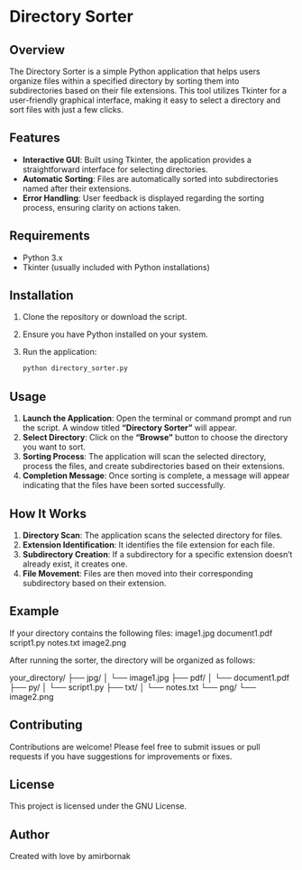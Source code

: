 # Directory Sorter

## Overview

The Directory Sorter is a simple Python application that helps users organize files within a specified directory by sorting them into subdirectories based on their file extensions. This tool utilizes Tkinter for a user-friendly graphical interface, making it easy to select a directory and sort files with just a few clicks.

## Features

- **Interactive GUI**: Built using Tkinter, the application provides a straightforward interface for selecting directories.
- **Automatic Sorting**: Files are automatically sorted into subdirectories named after their extensions.
- **Error Handling**: User feedback is displayed regarding the sorting process, ensuring clarity on actions taken.

## Requirements

- Python 3.x
- Tkinter (usually included with Python installations)
  
## Installation

1. Clone the repository or download the script.
2. Ensure you have Python installed on your system.
3. Run the application:

   ```bash
   python directory_sorter.py

## Usage

1. **Launch the Application**: Open the terminal or command prompt and run the script. A window titled **“Directory Sorter”** will appear.
2. **Select Directory**: Click on the **“Browse”** button to choose the directory you want to sort.
3. **Sorting Process**: The application will scan the selected directory, process the files, and create subdirectories based on their extensions.
4. **Completion Message**: Once sorting is complete, a message will appear indicating that the files have been sorted successfully.

## How It Works

1. **Directory Scan**: The application scans the selected directory for files.
2. **Extension Identification**: It identifies the file extension for each file.
3. **Subdirectory Creation**: If a subdirectory for a specific extension doesn’t already exist, it creates one.
4. **File Movement**: Files are then moved into their corresponding subdirectory based on their extension.

## Example

If your directory contains the following files:
image1.jpg document1.pdf script1.py notes.txt image2.png

After running the sorter, the directory will be organized as follows:


your_directory/
├── jpg/
│   └── image1.jpg
├── pdf/
│   └── document1.pdf
├── py/
│   └── script1.py
├── txt/
│   └── notes.txt
└── png/
    └── image2.png

## Contributing

Contributions are welcome! Please feel free to submit issues or pull requests if you have suggestions for improvements or fixes. 

## License

This project is licensed under the GNU License. 

## Author

Created with love by amirbornak
